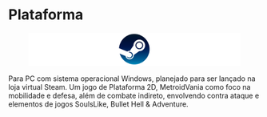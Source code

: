 # Plataforma

<figure><img src="../.gitbook/assets/Captura de tela 2023-04-20 180205.png" alt=""><figcaption></figcaption></figure>

Para PC com sistema operacional Windows, planejado para ser lançado na loja virtual Steam. Um jogo de Plataforma 2D, MetroidVania como foco na mobilidade e defesa, além de combate indireto, envolvendo contra ataque e elementos de jogos SoulsLike, Bullet Hell & Adventure.

